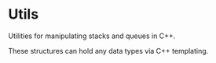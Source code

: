 # Utils
Utilities for manipulating stacks and queues in C++.
        
These structures can hold any data types via C++ templating.